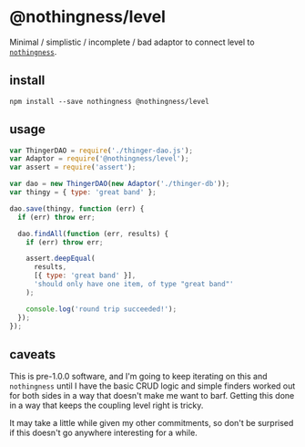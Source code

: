 # @nothingness/level
Minimal / simplistic / incomplete / bad adaptor to connect level to [`nothingness`](http://npm.im/nothingness).

## install

```
npm install --save nothingness @nothingness/level
```

## usage

```javascript
var ThingerDAO = require('./thinger-dao.js');
var Adaptor = require('@nothingness/level');
var assert = require('assert');

var dao = new ThingerDAO(new Adaptor('./thinger-db'));
var thingy = { type: 'great band' };

dao.save(thingy, function (err) {
  if (err) throw err;

  dao.findAll(function (err, results) {
    if (err) throw err;

    assert.deepEqual(
      results,
      [{ type: 'great band' }],
      'should only have one item, of type "great band"'
    );

    console.log('round trip succeeded!');
  });
});
```

## caveats
This is pre-1.0.0 software, and I'm going to keep iterating on this and `nothingness` until I have the basic CRUD logic and simple finders worked out for both sides in a way that doesn't make me want to barf. Getting this done in a way that keeps the coupling level right is tricky.

It may take a little while given my other commitments, so don't be surprised if this doesn't go anywhere interesting for a while.
